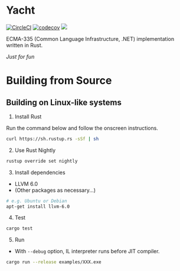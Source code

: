 # Yacht

[![CircleCI](https://circleci.com/gh/maekawatoshiki/yacht.svg?style=shield)](https://circleci.com/gh/maekawatoshiki/yacht)
[![codecov](https://codecov.io/gh/maekawatoshiki/yacht/branch/master/graph/badge.svg)](https://codecov.io/gh/maekawatoshiki/yacht/branch/master)
[![](http://img.shields.io/badge/license-MIT-blue.svg)](./LICENSE)

ECMA-335 (Common Language Infrastructure, .NET) implementation written in Rust.

*Just for fun*

# Building from Source

## Building on Linux-like systems

1. Install Rust

Run the command below and follow the onscreen instructions. 

```sh
curl https://sh.rustup.rs -sSf | sh
```

2. Use Rust Nightly

```sh
rustup override set nightly
```

3. Install dependencies
  - LLVM 6.0
  - (Other packages as necessary...)

```sh
# e.g. Ubuntu or Debian
apt-get install llvm-6.0
```

4. Test 

```sh
cargo test
```

5. Run

- With ``--debug`` option, IL interpreter runs before JIT compiler.

```sh
cargo run --release examples/XXX.exe
```

